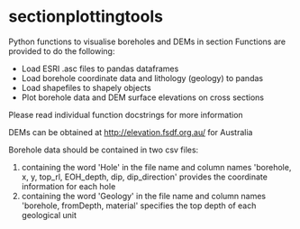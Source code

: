 # sectionplottingtools
Python functions to visualise boreholes and DEMs in section
Functions are provided to do the following:
  * Load ESRI .asc files to pandas dataframes
  * Load borehole coordinate data and lithology (geology) to pandas
  * Load shapefiles to shapely objects
  * Plot borehole data and DEM surface elevations on cross sections
  
Please read individual function docstrings for more information

DEMs can be obtained at http://elevation.fsdf.org.au/ for Australia

Borehole data should be contained in two csv files:
  1. containing the word 'Hole' in the file name and column names 'borehole, x, y, top_rl, EOH_depth, dip, dip_direction'
    provides the coordinate information for each hole
  2. containing the word 'Geology' in the file name and column names 'borehole, fromDepth, material'
    specifies the top depth of each geological unit

